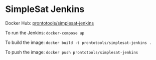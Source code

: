 # SimpleSat Jenkins

Docker Hub: [prontotools/simplesat-jenkins](https://hub.docker.com/r/prontotools/simplesat-jenkins/)

To run the Jenkins: `docker-compose up`

To build the image: `docker build -t prontotools/simplesat-jenkins .`

To push the image: `docker push prontotools/simplesat-jenkins`
